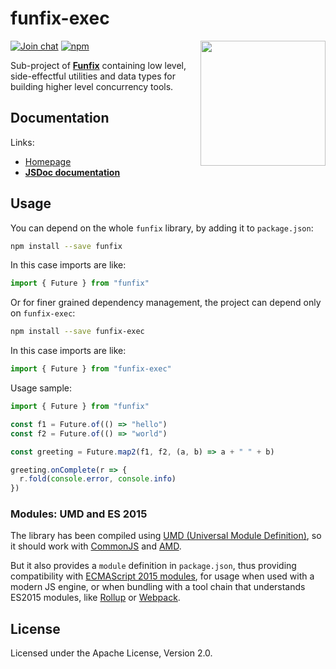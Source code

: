 # funfix-exec

<a href="https://funfix.org">
  <img src="https://funfix.org/public/logo/funfix-512.png" width="200" align="right" style="float:right; display: block; width:200px;" />
</a>

[![Join chat](https://badges.gitter.im/funfix/funfix.svg)](https://gitter.im/funfix/funfix?utm_source=badge&utm_medium=badge&utm_campaign=pr-badge&utm_content=badge)
[![npm](https://img.shields.io/npm/v/funfix-exec.svg)](https://www.npmjs.com/package/funfix-exec)

Sub-project of **[Funfix](https://funfix.org)** containing low level,
side-effectful utilities and data types for building higher level
concurrency tools.

## Documentation

Links:

- [Homepage](https://funfix.org)
- **[JSDoc documentation](https://funfix.org/api/exec/)**

## Usage

You can depend on the whole `funfix` library, by adding it to
`package.json`:

```bash
npm install --save funfix
```

In this case imports are like:

```typescript
import { Future } from "funfix"
```

Or for finer grained dependency management, the project can depend
only on `funfix-exec`:

```bash
npm install --save funfix-exec
```

In this case imports are like:

```typescript
import { Future } from "funfix-exec"
```

Usage sample:

```typescript
import { Future } from "funfix"

const f1 = Future.of(() => "hello")
const f2 = Future.of(() => "world")

const greeting = Future.map2(f1, f2, (a, b) => a + " " + b)

greeting.onComplete(r => {
  r.fold(console.error, console.info)
})
```

### Modules: UMD and ES 2015

The library has been compiled using
[UMD (Universal Module Definition)](https://github.com/umdjs/umd),
so it should work with [CommonJS](http://requirejs.org/docs/commonjs.html)
and [AMD](http://requirejs.org/docs/whyamd.html).

But it also provides a `module` definition in `package.json`, thus
providing compatibility with
[ECMAScript 2015 modules](https://developer.mozilla.org/en-US/docs/Web/JavaScript/Reference/Statements/import), for usage when used with a modern JS engine,
or when bundling with a tool chain that understands ES2015 modules,
like [Rollup](https://rollupjs.org/) or [Webpack](https://webpack.js.org/).

## License

Licensed under the Apache License, Version 2.0.
